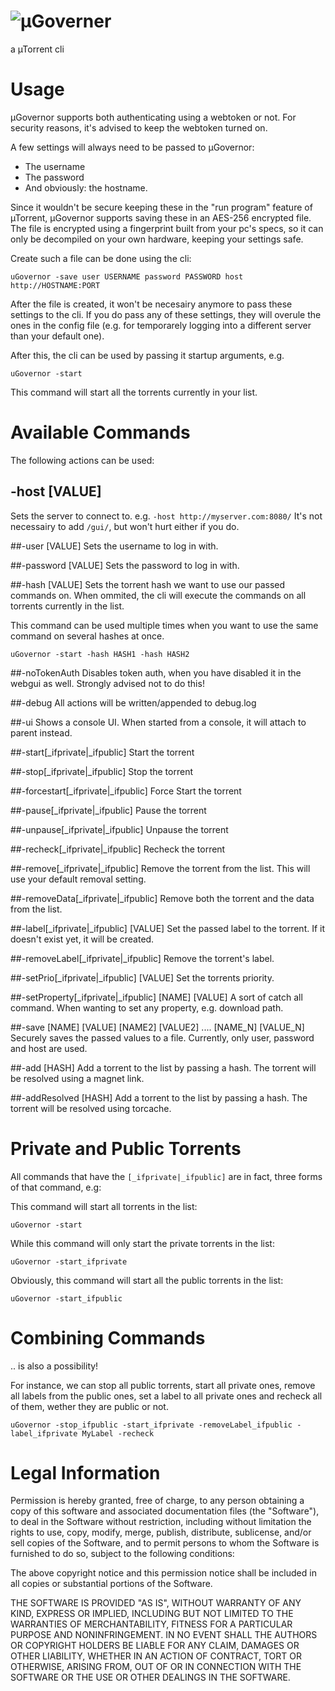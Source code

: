 # ![µGoverner](https://cloud.githubusercontent.com/assets/544444/9152442/f85bddee-3e28-11e5-82b6-450eeb9028fe.png)
a µTorrent cli

# Usage

µGovernor supports both authenticating using a webtoken or not. For security reasons, it's advised to keep the webtoken turned on.

A few settings will always need to be passed to µGovernor:
- The username
- The password
- And obviously: the hostname.

Since it wouldn't be secure keeping these in the "run program" feature of µTorrent, µGovernor supports saving these in an AES-256 encrypted file. The file is encrypted using a fingerprint built from your pc's specs, so it can only be decompiled on your own hardware, keeping your settings safe.

Create such a file can be done using the cli:

```
uGovernor -save user USERNAME password PASSWORD host http://HOSTNAME:PORT
```

After the file is created, it won't be necesairy anymore to pass these settings to the cli. If you do pass any of these settings, they will overule the ones in the config file (e.g. for temporarely logging into a different server than your default one).

After this, the cli can be used by passing it startup arguments, e.g.

```
uGovernor -start
```

This command will start all the torrents currently in your list.

# Available Commands
The following actions can be used:

## -host [VALUE]
Sets the server to connect to. 
e.g. `-host http://myserver.com:8080/`
It's not necessairy to add `/gui/`, but won't hurt either if you do.

##-user [VALUE]
Sets the username to log in with.

##-password [VALUE]
Sets the password to log in with.

##-hash [VALUE]
Sets the torrent hash we want to use our passed commands on. When ommited, the cli will execute the commands on all torrents currently in the list.

This command can be used multiple times when you want to use the same command on several hashes at once.

```
uGovernor -start -hash HASH1 -hash HASH2
```

##-noTokenAuth
Disables token auth, when you have disabled it in the webgui as well. 
Strongly advised not to do this!

##-debug
All actions will be written/appended to debug.log

##-ui
Shows a console UI. When started from a console, it will attach to parent instead.

##-start[_ifprivate|_ifpublic]
Start the torrent

##-stop[_ifprivate|_ifpublic]
Stop the torrent

##-forcestart[_ifprivate|_ifpublic]
Force Start the torrent

##-pause[_ifprivate|_ifpublic]
Pause the torrent

##-unpause[_ifprivate|_ifpublic]
Unpause the torrent

##-recheck[_ifprivate|_ifpublic]
Recheck the torrent

##-remove[_ifprivate|_ifpublic]
Remove the torrent from the list. This will use your default removal setting.

##-removeData[_ifprivate|_ifpublic]
Remove both the torrent and the data from the list.

##-label[_ifprivate|_ifpublic] [VALUE]
Set the passed label to the torrent. If it doesn't exist yet, it will be created.

##-removeLabel[_ifprivate|_ifpublic]
Remove the torrent's label.

##-setPrio[_ifprivate|_ifpublic] [VALUE]
Set the torrents priority.

##-setProperty[_ifprivate|_ifpublic] [NAME] [VALUE]
A sort of catch all command. When wanting to set any property, e.g. download path.

##-save [NAME] [VALUE] [NAME2] [VALUE2] .... [NAME_N] [VALUE_N]
Securely saves the passed values to a file.
Currently, only user, password and host are used.

##-add [HASH]
Add a torrent to the list by passing a hash. The torrent will be resolved using a magnet link.

##-addResolved [HASH]
Add a torrent to the list by passing a hash. The torrent will be resolved using torcache.


# Private and Public Torrents

All commands that have the `[_ifprivate|_ifpublic]` are in fact, three forms of that command, e.g:

This command will start all torrents in the list:

```
uGovernor -start
```

While this command will only start the private torrents in the list:

```
uGovernor -start_ifprivate
```

Obviously, this command will start all the public torrents in the list:

```
uGovernor -start_ifpublic
```

# Combining Commands

.. is also a possibility!

For instance, we can stop all public torrents, start all private ones, remove all labels from the public ones, set a label to all private ones and recheck all of them, wether they are public or not.

```
uGovernor -stop_ifpublic -start_ifprivate -removeLabel_ifpublic -label_ifprivate MyLabel -recheck
```


# Legal Information

Permission is hereby granted, free of charge, to any person obtaining a copy
of this software and associated documentation files (the "Software"), to deal
in the Software without restriction, including without limitation the rights
to use, copy, modify, merge, publish, distribute, sublicense, and/or sell
copies of the Software, and to permit persons to whom the Software is
furnished to do so, subject to the following conditions:

The above copyright notice and this permission notice shall be included in all
copies or substantial portions of the Software.

THE SOFTWARE IS PROVIDED "AS IS", WITHOUT WARRANTY OF ANY KIND, EXPRESS OR
IMPLIED, INCLUDING BUT NOT LIMITED TO THE WARRANTIES OF MERCHANTABILITY,
FITNESS FOR A PARTICULAR PURPOSE AND NONINFRINGEMENT. IN NO EVENT SHALL THE
AUTHORS OR COPYRIGHT HOLDERS BE LIABLE FOR ANY CLAIM, DAMAGES OR OTHER
LIABILITY, WHETHER IN AN ACTION OF CONTRACT, TORT OR OTHERWISE, ARISING FROM,
OUT OF OR IN CONNECTION WITH THE SOFTWARE OR THE USE OR OTHER DEALINGS IN THE
SOFTWARE.
